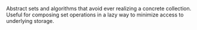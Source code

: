 Abstract sets and algorithms that avoid ever realizing a concrete collection. Useful for composing set operations in a lazy way to minimize access to underlying storage.
